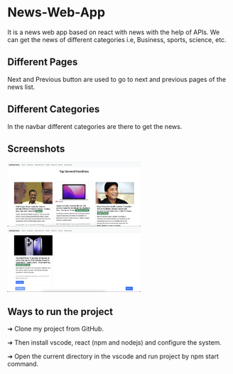 # News-Web-App
It is a news web app based on react with news with the help of APIs. We can get the news of different categories i.e, Business, sports, science, etc.

## Different Pages
Next and Previous button are used to go to next and previous pages of the news list.

## Different Categories
In the navbar different categories are there to get the news.

## Screenshots

<p float="left">
  <img src="https://raw.githubusercontent.com/AnujPandey007/News-Web-App/master/screenshots/1.png" width="300"/>
  <img src="https://raw.githubusercontent.com/AnujPandey007/News-Web-App/master/screenshots/2.png" width="300"/>
</p>

## Ways to run the project 

➔ Clone my project from GitHub.

➔ Then install vscode, react (npm and nodejs) and configure the system.

➔ Open the current directory in the vscode and run project by npm start command.
